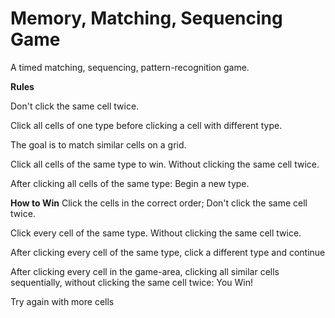 # Memory, Matching, Sequencing Game
A timed matching, sequencing, pattern-recognition game.

**Rules**

Don't click the same cell twice.

Click all cells of one type before clicking a cell with different type.

The goal is to match similar cells on a grid.

Click all cells of the same type to win. Without clicking the same cell twice.

After clicking all cells of the same type: Begin a new type.

**How to Win**
Click the cells in the correct order; Don't click the same cell twice.

Click every cell of the same type. Without clicking the same cell twice.

After clicking every cell of the same type, click a different type and continue

After clicking every cell in the game-area, clicking all similar cells sequentially, without clicking the same cell twice: You Win!

Try again with more cells
